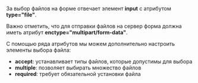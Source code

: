За выбор файлов на форме отвечает элемент **input** с атрибутом **type="file"**.

Важно отметить, что для отправки файлов на сервер форма должна иметь атрибут **enctype="multipart/form-data"**.

С помощью ряда атрибутов мы можем дополнительно настроить элементы выбора файла:
- **accept**: устанавливает типы файлов, которые допустимы для выбора
- **multiple**: позволяет выбирать множество файлов
- **required**: требует обязательной установки файла